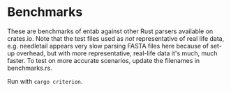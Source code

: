 # Benchmarks

These are benchmarks of entab against other Rust parsers available on crates.io.
Note that the test files used as _not_ representative of real life data, e.g. needletail appears very slow parsing FASTA files here because of set-up overhead, but with more representative, real-life data it's much, much faster.
To test on more accurate scenarios, update the filenames in benchmarks.rs.

Run with `cargo criterion`.

